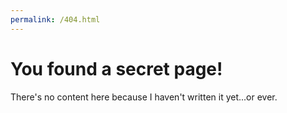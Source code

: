 ```yaml
---
permalink: /404.html
---
```


# You found a secret page!

There's no content here because I haven't written it yet...or ever.
